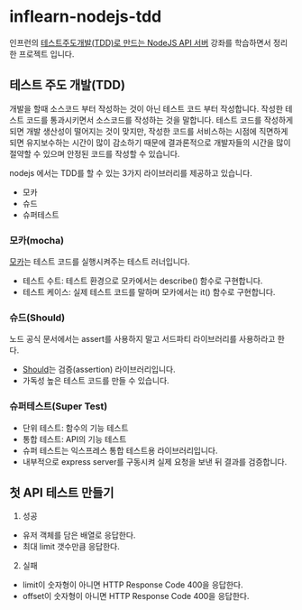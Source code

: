 # inflearn-nodejs-tdd
인프런의 [테스트주도개발(TDD)로 만드는 NodeJS API 서버](https://www.inflearn.com/course/%ED%85%8C%EC%8A%A4%ED%8A%B8%EC%A3%BC%EB%8F%84%EA%B0%9C%EB%B0%9C-tdd-nodejs-api/) 강좌를 학습하면서 정리한 프로젝트 입니다.

## 테스트 주도 개발(TDD)
개발을 할때 소스코드 부터 작성하는 것이 아닌 테스트 코드 부터 작성합니다. 작성한 테스트 코드를 통과시키면서 소스코드를 작성하는 것을 말합니다.
테스트 코드를 작성하게 되면 개발 생산성이 떨어지는 것이 맞지만, 작성한 코드를 서비스하는 시점에 직면하게 되면 유지보수하는 시간이 많이 감소하기
때문에 결과론적으로 개발자들의 시간을 많이 절약할 수 있으며 안정된 코드를 작성할 수 있습니다.

nodejs 에서는 TDD를 할 수 있는 3가지 라이브러리를 제공하고 있습니다.
- 모카
- 슈드
- 슈퍼테스트

### 모카(mocha)
[모카](https://mochajs.org)는 테스트 코드를 실행시켜주는 테스트 러너입니다.

- 테스트 수트: 테스트 환경으로 모카에서는 describe() 함수로 구현합니다.
- 테스트 케이스: 실제 테스트 코드를 말하며 모카에서는 it() 함수로 구현합니다.

### 슈드(Should)
노드 공식 문서에서는 assert를 사용하지 말고 서드파티 라이브러리를 사용하라고 한다.
- [Should](https://shouldjs.github.io)는 검증(assertion) 라이브러리입니다.
- 가독성 높은 테스트 코드를 만들 수 있습니다.

### 슈퍼테스트(Super Test)
- 단위 테스트: 함수의 기능 테스트
- 통합 테스트: API의 기능 테스트
- 슈퍼 테스트는 익스프레스 통합 테스트용 라이브러리입니다.
- 내부적으로 express server를 구동시켜 실제 요청을 보낸 뒤 결과를 검증합니다.


## 첫 API 테스트 만들기
1. 성공
- 유저 객체를 담은 배열로 응답한다.
- 최대 limit 갯수만큼 응답한다.
2. 실패
- limit이 숫자형이 아니면 HTTP Response Code 400을 응답한다.
- offset이 숫자형이 아니면 HTTP Response Code 400을 응답한다.
